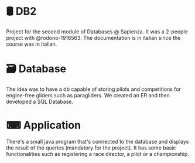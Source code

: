 # 🛢️ DB2
Project for the second module of Databases @ Sapienza. It was a 2-people project with @rodono-1916563. The documentation is in italian since the course was in italian.

# 🗃️ Database
The idea was to have a db capable of storing pilots and competitions for engine-free gliders such as paragliders. We created an ER and then developed a SQL Database.

# ⌨ Application
There's a small java program that's connected to the database and displays the result of the queries (mandatory for the project). It has some basic functionalities such as registering a race director, a pilot or a championship.
